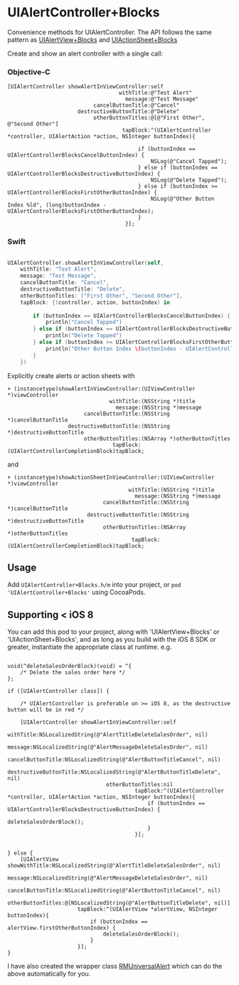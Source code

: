 UIAlertController+Blocks
========================

Convenience methods for UIAlertController. The API follows the same pattern as [UIAlertView+Blocks](https://github.com/ryanmaxwell/UIAlertView-Blocks) and [UIActionSheet+Blocks](https://github.com/ryanmaxwell/UIActionSheet-Blocks)

Create and show an alert controller with a single call:

### Objective-C

```objc
[UIAlertController showAlertInViewController:self
                                   withTitle:@"Test Alert"
                                     message:@"Test Message"
                           cancelButtonTitle:@"Cancel"
                      destructiveButtonTitle:@"Delete"
                           otherButtonTitles:@[@"First Other", @"Second Other"]
                                    tapBlock:^(UIAlertController *controller, UIAlertAction *action, NSInteger buttonIndex){

                                         if (buttonIndex == UIAlertControllerBlocksCancelButtonIndex) {
                                             NSLog(@"Cancel Tapped");
                                         } else if (buttonIndex == UIAlertControllerBlocksDestructiveButtonIndex) {
                                             NSLog(@"Delete Tapped");
                                         } else if (buttonIndex >= UIAlertControllerBlocksFirstOtherButtonIndex) {
                                             NSLog(@"Other Button Index %ld", (long)buttonIndex - UIAlertControllerBlocksFirstOtherButtonIndex);
                                         }
                                     }];
```

### Swift

```swift

UIAlertController.showAlertInViewController(self,
    withTitle: "Test Alert",
    message: "Test Message",
    cancelButtonTitle: "Cancel",
    destructiveButtonTitle: "Delete",
    otherButtonTitles: ["First Other", "Second Other"],
    tapBlock: {(controller, action, buttonIndex) in
    
        if (buttonIndex == UIAlertControllerBlocksCancelButtonIndex) {
            println("Cancel Tapped")
        } else if (buttonIndex == UIAlertControllerBlocksDestructiveButtonIndex) {
            println("Delete Tapped")
        } else if (buttonIndex >= UIAlertControllerBlocksFirstOtherButtonIndex) {
            println("Other Button Index \(buttonIndex - UIAlertControllerBlocksFirstOtherButtonIndex)")
        }
    })
```

Explicitly create alerts or action sheets with

```objc
+ (instancetype)showAlertInViewController:(UIViewController *)viewController
                                withTitle:(NSString *)title
                                  message:(NSString *)message
                        cancelButtonTitle:(NSString *)cancelButtonTitle
                   destructiveButtonTitle:(NSString *)destructiveButtonTitle
                        otherButtonTitles:(NSArray *)otherButtonTitles
                                 tapBlock:(UIAlertControllerCompletionBlock)tapBlock;
```

and 

```objc
+ (instancetype)showActionSheetInViewController:(UIViewController *)viewController
                                      withTitle:(NSString *)title
                                        message:(NSString *)message
                              cancelButtonTitle:(NSString *)cancelButtonTitle
                         destructiveButtonTitle:(NSString *)destructiveButtonTitle
                              otherButtonTitles:(NSArray *)otherButtonTitles
                                       tapBlock:(UIAlertControllerCompletionBlock)tapBlock;
```

## Usage

Add `UIAlertController+Blocks.h/m` into your project, or `pod 'UIAlertController+Blocks'` using CocoaPods.

## Supporting < iOS 8

You can add this pod to your project, along with 'UIAlertView+Blocks' or 'UIActionSheet+Blocks', and as long as you build with the iOS 8 SDK or greater, instantiate the appropriate class at runtime. e.g.

```objc

void(^deleteSalesOrderBlock)(void) = ^{
    /* Delete the sales order here */
};

if ([UIAlertController class]) {
    
    /* UIAlertController is preferable on >= iOS 8, as the destructive button will be in red */
    
    [UIAlertController showAlertInViewController:self
                                       withTitle:NSLocalizedString(@"AlertTitleDeleteSalesOrder", nil)
                                         message:NSLocalizedString(@"AlertMessageDeleteSalesOrder", nil)
                               cancelButtonTitle:NSLocalizedString(@"AlertButtonTitleCancel", nil)
                          destructiveButtonTitle:NSLocalizedString(@"AlertButtonTitleDelete", nil)
                               otherButtonTitles:nil
                                        tapBlock:^(UIAlertController *controller, UIAlertAction *action, NSInteger buttonIndex){
                                            if (buttonIndex == UIAlertControllerBlocksDestructiveButtonIndex) {
                                                deleteSalesOrderBlock();
                                            }
                                        }];
    
    
} else {
    [UIAlertView showWithTitle:NSLocalizedString(@"AlertTitleDeleteSalesOrder", nil)
                       message:NSLocalizedString(@"AlertMessageDeleteSalesOrder", nil)
             cancelButtonTitle:NSLocalizedString(@"AlertButtonTitleCancel", nil)
             otherButtonTitles:@[NSLocalizedString(@"AlertButtonTitleDelete", nil)]
                      tapBlock:^(UIAlertView *alertView, NSInteger buttonIndex){
                          if (buttonIndex == alertView.firstOtherButtonIndex) {
                              deleteSalesOrderBlock();
                          }
                      }];
}

```

I have also created the wrapper class [RMUniversalAlert](https://github.com/ryanmaxwell/RMUniversalAlert) which can do the above automatically for you.